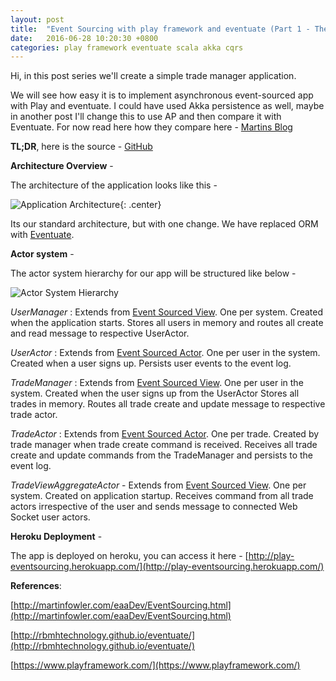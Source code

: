 ```yaml
---
layout: post
title:  "Event Sourcing with play framework and eventuate (Part 1 - The design)"
date:   2016-06-28 10:20:30 +0800
categories: play framework eventuate scala akka cqrs
---
```



Hi, in this post series we'll create a simple trade manager application.

We will see how easy it is to implement asynchronous event-sourced app with Play and eventuate. 
I could have used Akka persistence as well, maybe in another post I'll change this to use AP and then compare it with Eventuate. 
For now read here how they compare here - [Martins Blog](http://krasserm.github.io/2015/05/25/akka-persistence-eventuate-comparison/)

**TL;DR**, 
here is the source - [GitHub](https://github.com/kunalkanojia/react-play-eventsourcing )

**Architecture Overview** -  

The architecture of the application looks like this - 

![Application Architecture](/images/architecture.png){: .center}

Its our standard architecture, but with one change. We have replaced ORM with [Eventuate](http://rbmhtechnology.github.io/eventuate/). 


**Actor system** - 

The actor system hierarchy for our app will be structured like below - 

![Actor System Hierarchy](/images/actor_system.png)

_UserManager_ :
Extends from [Event Sourced View](http://rbmhtechnology.github.io/eventuate/architecture.html#event-sourced-views). One per system. Created when the application starts. Stores all users in memory and routes all create and read message to respective UserActor.

_UserActor_ :
Extends from [Event Sourced Actor](http://rbmhtechnology.github.io/eventuate/user-guide.html#event-sourced-actors). One per user in the system. Created when a user signs up. Persists user events to the event log.

_TradeManager_ :
 Extends from [Event Sourced View](http://rbmhtechnology.github.io/eventuate/architecture.html#event-sourced-views). One per user in the system. Created when the user signs up from the UserActor Stores all trades in memory. Routes all trade create and update message to respective trade actor.

_TradeActor_ :
Extends from [Event Sourced Actor](http://rbmhtechnology.github.io/eventuate/user-guide.html#event-sourced-actors). One per trade. Created by trade manager when trade create command is received. Receives all trade create and update commands from the TradeManager and persists to the event log.

_TradeViewAggregateActor_ - 
Extends from [Event Sourced View](http://rbmhtechnology.github.io/eventuate/architecture.html#event-sourced-views). One per system. Created on application startup. Receives command from all trade actors irrespective of the user and sends message to connected Web Socket user actors.


**Heroku Deployment** - 

The app is deployed on heroku, you can access it here - [http://play-eventsourcing.herokuapp.com/](http://play-eventsourcing.herokuapp.com/)


**References**: 

[http://martinfowler.com/eaaDev/EventSourcing.html](http://martinfowler.com/eaaDev/EventSourcing.html)

[http://rbmhtechnology.github.io/eventuate/](http://rbmhtechnology.github.io/eventuate/)

[https://www.playframework.com/](https://www.playframework.com/)

